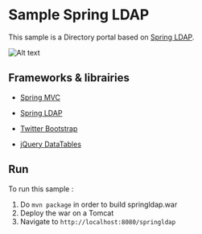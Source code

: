 # Sample Spring LDAP

This sample is a Directory portal based on [Spring LDAP].

![Alt text](https://cloud.githubusercontent.com/assets/16703873/12781330/01d25614-ca74-11e5-8d27-e880f83d311b.png)

## Frameworks & librairies

- [Spring MVC]
- [Spring LDAP]
- [Twitter Bootstrap]
- [jQuery DataTables]


   [Spring MVC]: <http://projects.spring.io/spring-framework/>
   [Spring LDAP]: <http://projects.spring.io/spring-ldap/>
   [Twitter Bootstrap]: <http://twitter.github.com/bootstrap/>
   [jQuery DataTables]: <http://datatables.net/>
   
## Run
To run this sample :

1. Do `mvn package` in order to build springldap.war
2. Deploy the war on a Tomcat
3. Navigate to `http://localhost:8080/springldap`
